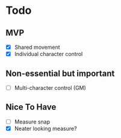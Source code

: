 # Todo

## MVP

- [x] Shared movement
- [x] Individual character control

## Non-essential but important

- [ ] Multi-character control (GM)

## Nice To Have

- [ ] Measure snap
- [x] Neater looking measure?
